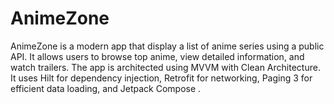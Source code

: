 # AnimeZone
AnimeZone is a modern app that display a list of anime series using a public API. It allows users to browse top anime, view detailed information, and watch trailers.  The app is architected using MVVM with Clean Architecture. It uses Hilt for dependency injection, Retrofit for networking, Paging 3 for efficient data loading, and Jetpack Compose .
